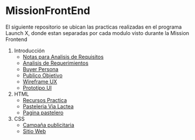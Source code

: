 # MissionFrontEnd

El siguiente repositorio se ubican las practicas realizadas en el programa Launch X, donde estan separadas por cada modulo visto durante la Mission Frontend

1. Introducción
   * [Notas para Analisis de Requisitos](https://knowing-pipe-d0a.notion.site/Abogabot-92650ab06f524068a25e672b4d30303f)
   * [Analisis de Requerimientos](01.-INTRO/ERSAbogaBot.docx)
   * [Buyer Persona](01.-INTRO/BuyerPersona.pdf)
   * [Publico Objetivo](https://miro.com/app/board/uXjVOLE07ys=/?invite_link_id=501326055963)
   * [Wireframe UX](https://miro.com/app/board/uXjVOLIjaFI=/?invite_link_id=780837100275)
   * [Prototipo UI](https://www.figma.com/file/dA4mRsF6jUCwFlsZKiqrdE/Abogabot-UI?node-id=31%3A24)
2. HTML
   * [Recursos Practica](https://github.com/AngelCruzO/MissionFrontend/tree/main/02.-%20HTML)
   * [Pasteleria Via Lactea](https://pasteleriavialactea.000webhostapp.com/)
   * [Pagina pastelero](https://pasteleriavialactea.000webhostapp.com/pasteleria.html)
3. CSS
   * [Campaña publicitaria](https://miro.com/app/board/uXjVOGmpBL0=/?invite_link_id=651295536913)
   * [Sitio Web](https://angelcruzo.github.io/vaccination-COVID/)